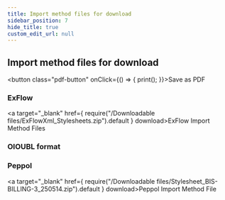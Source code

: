 ```yaml
---
title: Import method files for download
sidebar_position: 7
hide_title: true
custom_edit_url: null
---
```

## Import method files for download
<button class="pdf-button" onClick={() => { print(); }}>Save as PDF</button>

### ExFlow
<a target="_blank" href={ require("/Downloadable files/ExFlowXml_Stylesheets.zip").default } download>ExFlow Import Method Files</a><br/>


### OIOUBL format


### Peppol
<a target="_blank" href={ require("/Downloadable files/Stylesheet_BIS-BILLING-3_250514.zip").default } download>Peppol Import Method File</a><br/>